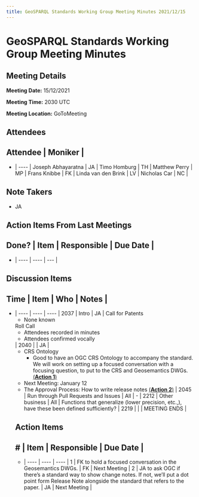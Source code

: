 ```yaml
---
title: GeoSPARQL Standards Working Group Meeting Minutes 2021/12/15
---
```

# GeoSPARQL Standards Working Group Meeting Minutes
## Meeting Details
**Meeting Date:** 15/12/2021

**Meeting Time:** 2030 UTC

**Meeting Location:** GoToMeeting  

## Attendees
Attendee | Moniker |
---
- | ---- |
Joseph Abhayaratna | JA |
Timo Homburg | TH |
Matthew Perry | MP |
Frans Knibbe | FK |
Linda van den Brink | LV |
Nicholas Car | NC |

## Note Takers
- JA

## Action Items From Last Meetings
Done? | Item | Responsible | Due Date |
---
- | ---- | ---- | --- |


## Discussion Items
Time | Item | Who | Notes |
---
- | ---- | ---- | ---- |
2037 | Intro | JA | Call for Patents<ul><li>None known</li></ul>Roll Call<ul><li>Attendees recorded in minutes</li><li>Attendees confirmed vocally</li></ul> |
2040 |  | JA | <ul><li>CRS Ontology<ul><li>Good to have an OGC CRS Ontology to accompany the standard. We will work on setting up a focused conversation with a focusing question, to put to the CRS and Geosemantics DWGs. [(**Action 1**)](#action_1)</li></ul></li><li>Next Meeting: January 12</li><li>The Approval Process: How to write release notes [(**Action 2**)](#action_2) |
2045 | Run through Pull Requests and Issues | All | - |
2212 | Other business | All | Functions that generalize (lower precision, etc.,), have these been defined sufficiently? |
2219 | | | MEETING ENDS |

## Action Items
\# | Item | Responsible | Due Date |
---
- | ---- | ---- | ---- |
<span name="action_1">1</span> | FK to hold a focused conversation in the Geosemantics DWGs. | FK | Next Meeting |
<span name="action_2">2</span> | JA to ask OGC if there’s a standard way to show change notes. If not, we’ll put a dot point form Release Note alongside the standard that refers to the paper. | JA | Next Meeting |
